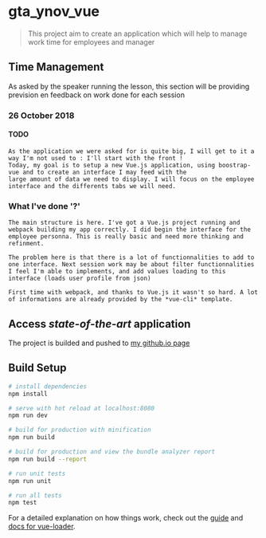 # gta_ynov_vue

> This project aim to create an application which will help to manage work time for employees and manager

## Time Management

As asked by the speaker running the lesson, this section will be providing prevision en feedback on work done for each session

### 26 October 2018

#### TODO

    As the application we were asked for is quite big, I will get to it a way I'm not used to : I'll start with the front !
    Today, my goal is to setup a new Vue.js application, using boostrap-vue and to create an interface I may feed with the
    large amount of data we need to display. I will focus on the employee interface and the differents tabs we will need.

### What I've done '?'

    The main structure is here. I've got a Vue.js project running and webpack building my app correctly. I did begin the interface for the employee personna. This is really basic and need more thinking and refinment.

    The problem here is that there is a lot of functionnalities to add to one interface. Next session work may be about filter functionnalities I feel I'm able to implements, and add values loading to this interface (loads user profile from json)

    First time with webpack, and thanks to Vue.js it wasn't so hard. A lot of informations are already provided by the *vue-cli* template.

## Access *state-of-the-art* application

The project is builded and pushed to [my github.io page](https://killy85.github.io/#/)


## Build Setup

``` bash
# install dependencies
npm install

# serve with hot reload at localhost:8080
npm run dev

# build for production with minification
npm run build

# build for production and view the bundle analyzer report
npm run build --report

# run unit tests
npm run unit

# run all tests
npm test
```

For a detailed explanation on how things work, check out the [guide](http://vuejs-templates.github.io/webpack/) and [docs for vue-loader](http://vuejs.github.io/vue-loader).
